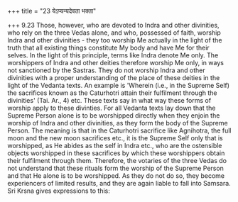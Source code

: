 +++
title = "23 येऽप्यन्यदेवता भक्ता"

+++
9.23 Those, however, who are devoted to Indra and other divinities, who rely on the three Vedas alone, and who, possessed of faith, worship Indra and other divinities - they too worship Me actually in the light of the truth that all existing things constitute My body and have Me for their selves. In the light of this principle, terms like Indra denote Me only. The worshippers of Indra and other deities therefore worship Me only, in ways not sanctioned by the Sastras. They do not worship Indra and other divinities with a proper understanding of the place of these deities in the light of the Vedanta texts. An example is 'Wherein (i.e.,
in the Supreme Self) the sacrifices known as the Caturhotri attain their fulfilment through the divinities' (Tai. Ar., 4) etc. These texts say in what way these forms of worship apply to these divinties. For all Vedanta texts lay down that the Supreme Person alone is to be worshipped directly when they enjoin the worship of Indra and other divinities, as they form the body of the Supreme Person. The meaning is that in the Caturhotri sacrifice like Agnihotra, the full moon and the new moon sacrifices etc., it is the Supreme Self only that is worshipped, as He abides as the self in Indra etc., who are the ostensible objects worshipped in these sacrifices by which these worshippers obtain their fulfilment through them. Therefore, the votaries of the three Vedas do not understand that these rituals form the worship of the Supreme Person and that He alone is to be worshipped. As they do not do so, they become experiencers of limited results, and they are again liable to fall into Samsara. Sri Krsna gives expressions to this:
